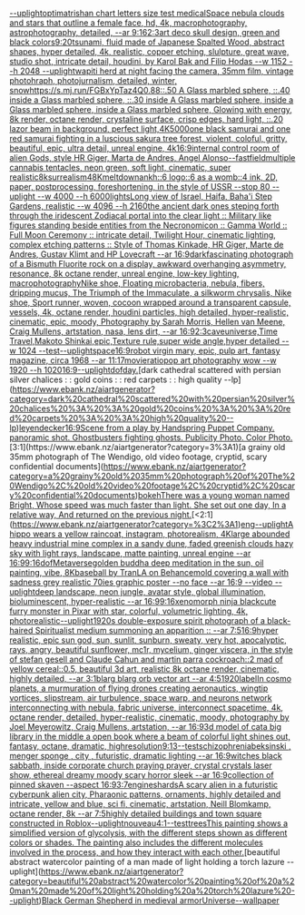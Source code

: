 [--uplight](https://www.ebank.nz/aiartgenerator?category=--uplight)[optimatrishan chart letters size test medical](https://www.ebank.nz/aiartgenerator?category=optimatrishan%20chart%20letters%20size%20test%20medical)[Space nebula clouds and stars that outline a female face, hd, 4k, macrophotography, astrophotography, detailed, --ar 9:16](https://www.ebank.nz/aiartgenerator?category=Space%20nebula%20clouds%20and%20stars%20that%20outline%20a%20female%20face%2C%20hd%2C%204k%2C%20macrophotography%2C%20astrophotography%2C%20detailed%2C%20--ar%209%3A16)[2:3](https://www.ebank.nz/aiartgenerator?category=2%3A3)[art deco skull design, green and black colors](https://www.ebank.nz/aiartgenerator?category=art%20deco%20skull%20design%2C%20green%20and%20black%20colors)[9:20](https://www.ebank.nz/aiartgenerator?category=9%3A20)[tsunami, fluid made of Japanese Spalted Wood, abstract shapes, hyper detailed, 4k, realistic, copper etching, slulpture, great wave, studio shot, intricate detail, houdini, by Karol Bak and Filip Hodas --w 1152 --h 2048 --uplight](https://www.ebank.nz/aiartgenerator?category=tsunami%2C%20fluid%20made%20of%20Japanese%20Spalted%20Wood%2C%20abstract%20shapes%2C%20hyper%20detailed%2C%204k%2C%20realistic%2C%20copper%20etching%2C%20slulpture%2C%20great%20wave%2C%20studio%20shot%2C%20intricate%20detail%2C%20houdini%2C%20by%20Karol%20Bak%20and%20Filip%20Hodas%20--w%201152%20--h%202048%20--uplight)[wapiti herd at night facing the camera, 35mm film, vintage photohraph, photojurnalism, detailed, winter, snow](https://www.ebank.nz/aiartgenerator?category=wapiti%20herd%20at%20night%20facing%20the%20camera%2C%2035mm%20film%2C%20vintage%20photohraph%2C%20photojurnalism%2C%20detailed%2C%20winter%2C%20snow)[<https://s.mj.run/FGBxYpTaz4Q>](https://www.ebank.nz/aiartgenerator?category=%3Chttps%3A//s.mj.run/FGBxYpTaz4Q%3E)[0.88](https://www.ebank.nz/aiartgenerator?category=0.88)[::.50 A Glass marbled sphere, ::.40 inside a Glass marbled sphere, ::.30 inside A Glass marbled sphere, inside a Glass marbled sphere, inside a Glass marbled sphere, Glowing with energy, 8k render, octane render, crystaline surface, crisp edges, hard light, ::.20 lazor beam in background, perfect light,](https://www.ebank.nz/aiartgenerator?category=%3A%3A.50%20A%20Glass%20marbled%20sphere%2C%20%3A%3A.40%20inside%20a%20Glass%20marbled%20sphere%2C%20%3A%3A.30%20inside%20A%20Glass%20marbled%20sphere%2C%20inside%20a%20Glass%20marbled%20sphere%2C%20inside%20a%20Glass%20marbled%20sphere%2C%20Glowing%20with%20energy%2C%208k%20render%2C%20octane%20render%2C%20crystaline%20surface%2C%20crisp%20edges%2C%20hard%20light%2C%20%3A%3A.20%20lazor%20beam%20in%20background%2C%20perfect%20light%2C)[4K](https://www.ebank.nz/aiartgenerator?category=4K)[5000](https://www.ebank.nz/aiartgenerator?category=5000)[one black samurai and one red samurai fighting in a luscious sakura tree forest, violent, coloful, gritty, beautiful, epic, ultra detail, unreal engine, 4k](https://www.ebank.nz/aiartgenerator?category=one%20black%20samurai%20and%20one%20red%20samurai%20fighting%20in%20a%20luscious%20sakura%20tree%20forest%2C%20violent%2C%20coloful%2C%20gritty%2C%20beautiful%2C%20epic%2C%20ultra%20detail%2C%20unreal%20engine%2C%204k)[16:9](https://www.ebank.nz/aiartgenerator?category=16%3A9)[internal control room of alien Gods, style HR Giger, Marta de Andres, Angel Alonso](https://www.ebank.nz/aiartgenerator?category=internal%20control%20room%20of%20alien%20Gods%2C%20style%20HR%20Giger%2C%20Marta%20de%20Andres%2C%20Angel%20Alonso)[--fast](https://www.ebank.nz/aiartgenerator?category=--fast)[field](https://www.ebank.nz/aiartgenerator?category=field)[multiple cannabis tentacles, neon green, soft light, cinematic, super realistic](https://www.ebank.nz/aiartgenerator?category=multiple%20cannabis%20tentacles%2C%20neon%20green%2C%20soft%20light%2C%20cinematic%2C%20super%20realistic)[8k](https://www.ebank.nz/aiartgenerator?category=8k)[surrealism](https://www.ebank.nz/aiartgenerator?category=surrealism)[4](https://www.ebank.nz/aiartgenerator?category=4)[8K](https://www.ebank.nz/aiartgenerator?category=8K)[meltdown](https://www.ebank.nz/aiartgenerator?category=meltdown)[ankh::6 logo::6 as a womb::4 ink, 2D, paper, postprocessing, foreshortening, in the style of USSR --stop 80 --uplight --w 4000 --h 6000](https://www.ebank.nz/aiartgenerator?category=ankh%3A%3A6%20logo%3A%3A6%20as%20a%20womb%3A%3A4%20ink%2C%202D%2C%20paper%2C%20postprocessing%2C%20foreshortening%2C%20in%20the%20style%20of%20USSR%20--stop%2080%20--uplight%20--w%204000%20--h%206000)[lights](https://www.ebank.nz/aiartgenerator?category=lights)[Long view of Israel, Haifa, Baha'i Step Gardens, realistic    --w 4096  --h 2160](https://www.ebank.nz/aiartgenerator?category=Long%20view%20of%20Israel%2C%20Haifa%2C%20Baha%27i%20Step%20Gardens%2C%20realistic%20%20%20%20--w%204096%20%20--h%202160)[the ancient dark ones steping forth through the iridescent Zodiacal portal into the clear light :: Military like figures standing beside entities from the Necronomicon :: Gamma World :: Full Moon Ceremony :: intricate detail, Twilight Hour, cinematic lighting, complex etching patterns :: Style of Thomas Kinkade, HR Giger, Marte de Andres, Gustav Klimt and HP Lovecraft --ar 16:9](https://www.ebank.nz/aiartgenerator?category=the%20ancient%20dark%20ones%20steping%20forth%20through%20the%20iridescent%20Zodiacal%20portal%20into%20the%20clear%20light%20%3A%3A%20Military%20like%20figures%20standing%20beside%20entities%20from%20the%20Necronomicon%20%3A%3A%20Gamma%20World%20%3A%3A%20Full%20Moon%20Ceremony%20%3A%3A%20intricate%20detail%2C%20Twilight%20Hour%2C%20cinematic%20lighting%2C%20complex%20etching%20patterns%20%3A%3A%20Style%20of%20Thomas%20Kinkade%2C%20HR%20Giger%2C%20Marte%20de%20Andres%2C%20Gustav%20Klimt%20and%20HP%20Lovecraft%20--ar%2016%3A9)[dark](https://www.ebank.nz/aiartgenerator?category=dark)[fascinating photograph of a Bismuth Fluorite rock on a display, awkward overhanging asymmetry, resonance, 8k octane render, unreal engine, low-key lighting, macrophotography](https://www.ebank.nz/aiartgenerator?category=fascinating%20photograph%20of%20a%20Bismuth%20Fluorite%20rock%20on%20a%20display%2C%20awkward%20overhanging%20asymmetry%2C%20resonance%2C%208k%20octane%20render%2C%20unreal%20engine%2C%20low-key%20lighting%2C%20macrophotography)[Nike shoe, Floating microbacteria, nebula, fibers, dripping mucus, The Triumph of the Immaculate, a silkworm chrysalis, Nike shoe, Sport runner, woven, cocoon wrapped around a transparent capsule, vessels, 4k, octane render, houdini particles, high detailed, hyper-realistic, cinematic, epic, moody, Photography by Sarah Morris, Hellen van Meene, Craig Mullens, artstation, nasa, lens dirt, --ar 16:9](https://www.ebank.nz/aiartgenerator?category=Nike%20shoe%2C%20Floating%20microbacteria%2C%20nebula%2C%20fibers%2C%20dripping%20mucus%2C%20The%20Triumph%20of%20the%20Immaculate%2C%20a%20silkworm%20chrysalis%2C%20Nike%20shoe%2C%20Sport%20runner%2C%20woven%2C%20cocoon%20wrapped%20around%20a%20transparent%20capsule%2C%20vessels%2C%204k%2C%20octane%20render%2C%20houdini%20particles%2C%20high%20detailed%2C%20hyper-realistic%2C%20cinematic%2C%20epic%2C%20moody%2C%20Photography%20by%20Sarah%20Morris%2C%20Hellen%20van%20Meene%2C%20Craig%20Mullens%2C%20artstation%2C%20nasa%2C%20lens%20dirt%2C%20--ar%2016%3A9)[2:3](https://www.ebank.nz/aiartgenerator?category=2%3A3)[cave](https://www.ebank.nz/aiartgenerator?category=cave)[universe,Time Travel,Makoto Shinkai,epic,Texture rule,super wide angle,hyper detailed --w 1024 --test](https://www.ebank.nz/aiartgenerator?category=universe%2CTime%20Travel%2CMakoto%20Shinkai%2Cepic%2CTexture%20rule%2Csuper%20wide%20angle%2Chyper%20detailed%20--w%201024%20--test)[--uplight](https://www.ebank.nz/aiartgenerator?category=--uplight)[space](https://www.ebank.nz/aiartgenerator?category=space)[16:9](https://www.ebank.nz/aiartgenerator?category=16%3A9)[robot virgin mary, epic, pulp art, fantasy magazine, circa 1968 --ar 11:17](https://www.ebank.nz/aiartgenerator?category=robot%20virgin%20mary%2C%20epic%2C%20pulp%20art%2C%20fantasy%20magazine%2C%20circa%201968%20--ar%2011%3A17)[movie](https://www.ebank.nz/aiartgenerator?category=movie)[ratio](https://www.ebank.nz/aiartgenerator?category=ratio)[pop art photography wow --w 1920 --h 1020](https://www.ebank.nz/aiartgenerator?category=pop%20art%20photography%20wow%20--w%201920%20--h%201020)[16:9](https://www.ebank.nz/aiartgenerator?category=16%3A9)[--uplight](https://www.ebank.nz/aiartgenerator?category=--uplight)[dof](https://www.ebank.nz/aiartgenerator?category=dof)[day.](https://www.ebank.nz/aiartgenerator?category=day.)[dark cathedral scattered with persian silver chalices : : gold coins : : red carpets : : high quality --lp](https://www.ebank.nz/aiartgenerator?category=dark%20cathedral%20scattered%20with%20persian%20silver%20chalices%20%3A%20%3A%20gold%20coins%20%3A%20%3A%20red%20carpets%20%3A%20%3A%20high%20quality%20--lp)[leyendecker](https://www.ebank.nz/aiartgenerator?category=leyendecker)[16:9](https://www.ebank.nz/aiartgenerator?category=16%3A9)[Scene from a play by Handspring Puppet Company. panoramic shot. Ghostbusters fighting ghosts.  Publicity Photo. Color Photo.](https://www.ebank.nz/aiartgenerator?category=Scene%20from%20a%20play%20by%20Handspring%20Puppet%20Company.%20panoramic%20shot.%20Ghostbusters%20fighting%20ghosts.%20%20Publicity%20Photo.%20Color%20Photo.)[3:1](https://www.ebank.nz/aiartgenerator?category=3%3A1)[a grainy old 35mm photograph of The Wendigo, old video footage, cryptid, scary confidential documents](https://www.ebank.nz/aiartgenerator?category=a%20grainy%20old%2035mm%20photograph%20of%20The%20Wendigo%2C%20old%20video%20footage%2C%20cryptid%2C%20scary%20confidential%20documents)[bokeh](https://www.ebank.nz/aiartgenerator?category=bokeh)[There was a young woman named Bright, Whose speed was much faster than light. She set out one day, In a relative way, And returned on the previous night.](https://www.ebank.nz/aiartgenerator?category=There%20was%20a%20young%20woman%20named%20Bright%2C%20Whose%20speed%20was%20much%20faster%20than%20light.%20She%20set%20out%20one%20day%2C%20In%20a%20relative%20way%2C%20And%20returned%20on%20the%20previous%20night.)[<2:1](https://www.ebank.nz/aiartgenerator?category=%3C2%3A1)[eng](https://www.ebank.nz/aiartgenerator?category=eng)[--uplight](https://www.ebank.nz/aiartgenerator?category=--uplight)[A hippo wears a yellow raincoat, instagram, photorealism, 4K](https://www.ebank.nz/aiartgenerator?category=A%20hippo%20wears%20a%20yellow%20raincoat%2C%20instagram%2C%20photorealism%2C%204K)[large abounded heavy industrial mine complex in a sandy dune, faded greenish clouds hazy sky with light rays, landscape, matte painting, unreal engine --ar 16:9](https://www.ebank.nz/aiartgenerator?category=large%20abounded%20heavy%20industrial%20mine%20complex%20in%20a%20sandy%20dune%2C%20faded%20greenish%20clouds%20hazy%20sky%20with%20light%20rays%2C%20landscape%2C%20matte%20painting%2C%20unreal%20engine%20--ar%2016%3A9)[9:16](https://www.ebank.nz/aiartgenerator?category=9%3A16)[dof](https://www.ebank.nz/aiartgenerator?category=dof)[Metaverse](https://www.ebank.nz/aiartgenerator?category=Metaverse)[golden buddha deep meditation in the sun, oil painting, vibe, 8K](https://www.ebank.nz/aiartgenerator?category=golden%20buddha%20deep%20meditation%20in%20the%20sun%2C%20oil%20painting%2C%20vibe%2C%208K)[baseball by TranLA on Behance](https://www.ebank.nz/aiartgenerator?category=baseball%20by%20TranLA%20on%20Behance)[mold covering a wall with sadness grey realistic 70ies  graphic poster --no face --ar 16:9 --video --uplight](https://www.ebank.nz/aiartgenerator?category=mold%20covering%20a%20wall%20with%20sadness%20grey%20realistic%2070ies%20%20graphic%20poster%20--no%20face%20--ar%2016%3A9%20--video%20--uplight)[deep landscape, neon jungle, avatar style, global illumination, bioluminescent, hyper-realistic --ar 16:9](https://www.ebank.nz/aiartgenerator?category=deep%20landscape%2C%20neon%20jungle%2C%20avatar%20style%2C%20global%20illumination%2C%20bioluminescent%2C%20hyper-realistic%20--ar%2016%3A9)[9:16](https://www.ebank.nz/aiartgenerator?category=9%3A16)[xenomorph ninja black](https://www.ebank.nz/aiartgenerator?category=xenomorph%20ninja%20black)[cute furry monster in Pixar with star, colorful, volumetric lighting, 4k, photorealistic](https://www.ebank.nz/aiartgenerator?category=cute%20furry%20monster%20in%20Pixar%20with%20star%2C%20colorful%2C%20volumetric%20lighting%2C%204k%2C%20photorealistic)[--uplight](https://www.ebank.nz/aiartgenerator?category=--uplight)[1920s double-exposure spirit photograph of a black-haired Spiritualist medium summoning an apparition :: --ar 7:5](https://www.ebank.nz/aiartgenerator?category=1920s%20double-exposure%20spirit%20photograph%20of%20a%20black-haired%20Spiritualist%20medium%20summoning%20an%20apparition%20%3A%3A%20--ar%207%3A5)[16:9](https://www.ebank.nz/aiartgenerator?category=16%3A9)[hyper realistic, epic sun god, sun, sunlit, sunburn, sweaty, very hot, apocalyptic, rays, angry, beautiful sunflower, mc1r, mycelium, ginger viscera, in the style of stefan gesell and Claude Cahun and martin parr](https://www.ebank.nz/aiartgenerator?category=hyper%20realistic%2C%20epic%20sun%20god%2C%20sun%2C%20sunlit%2C%20sunburn%2C%20sweaty%2C%20very%20hot%2C%20apocalyptic%2C%20rays%2C%20angry%2C%20beautiful%20sunflower%2C%20mc1r%2C%20mycelium%2C%20ginger%20viscera%2C%20in%20the%20style%20of%20stefan%20gesell%20and%20Claude%20Cahun%20and%20martin%20parr)[a cockroach::2 mad of yellow cereal::0.5, beautiful 3d art, realistic 8k octane render, cinematic, highly detailed, --ar 3:1](https://www.ebank.nz/aiartgenerator?category=a%20cockroach%3A%3A2%20mad%20of%20yellow%20cereal%3A%3A0.5%2C%20beautiful%203d%20art%2C%20realistic%208k%20octane%20render%2C%20cinematic%2C%20highly%20detailed%2C%20--ar%203%3A1)[blarg blarg orb vector art --ar 4:5](https://www.ebank.nz/aiartgenerator?category=blarg%20blarg%20orb%20vector%20art%20--ar%204%3A5)[1920](https://www.ebank.nz/aiartgenerator?category=1920)[label](https://www.ebank.nz/aiartgenerator?category=label)[In cosmo planets, a murmuration of flying drones creating aeronautics, wingtip vortices, slipstream, air turbulence, space warp, and neurons network interconnecting with nebula, fabric universe, interconnect spacetime, 4k, octane render, detailed, hyper-realistic, cinematic, moody, photography by Joel Meyerowitz, Craig Mullens, artstation, --ar 16:9](https://www.ebank.nz/aiartgenerator?category=In%20cosmo%20planets%2C%20a%20murmuration%20of%20flying%20drones%20creating%20aeronautics%2C%20wingtip%20vortices%2C%20slipstream%2C%20air%20turbulence%2C%20space%20warp%2C%20and%20neurons%20network%20interconnecting%20with%20nebula%2C%20fabric%20universe%2C%20interconnect%20spacetime%2C%204k%2C%20octane%20render%2C%20detailed%2C%20hyper-realistic%2C%20cinematic%2C%20moody%2C%20photography%20by%20Joel%20Meyerowitz%2C%20Craig%20Mullens%2C%20artstation%2C%20--ar%2016%3A9)[3d model of cat](https://www.ebank.nz/aiartgenerator?category=3d%20model%20of%20cat)[a big library in the middle a open book where a beam of colorful light shines out, fantasy, octane, dramatic, highresolution](https://www.ebank.nz/aiartgenerator?category=a%20big%20library%20in%20the%20middle%20a%20open%20book%20where%20a%20beam%20of%20colorful%20light%20shines%20out%2C%20fantasy%2C%20octane%2C%20dramatic%2C%20highresolution)[9:13](https://www.ebank.nz/aiartgenerator?category=9%3A13)[--test](https://www.ebank.nz/aiartgenerator?category=--test)[schizophrenia](https://www.ebank.nz/aiartgenerator?category=schizophrenia)[beksinski , menger sponge , city , futuristic, dramatic lighting --ar 16:9](https://www.ebank.nz/aiartgenerator?category=beksinski%20%2C%20menger%20sponge%20%2C%20city%20%2C%20futuristic%2C%20dramatic%20lighting%20--ar%2016%3A9)[witches black sabbath, inside corporate church praying prayer, crystal crystals laser show, ethereal dreamy moody scary horror sleek --ar 16:9](https://www.ebank.nz/aiartgenerator?category=witches%20black%20sabbath%2C%20inside%20corporate%20church%20praying%20prayer%2C%20crystal%20crystals%20laser%20show%2C%20ethereal%20dreamy%20moody%20scary%20horror%20sleek%20--ar%2016%3A9)[collection of pinned skaven --aspect 16:9](https://www.ebank.nz/aiartgenerator?category=collection%20of%20pinned%20skaven%20--aspect%2016%3A9)[3:7](https://www.ebank.nz/aiartgenerator?category=3%3A7)[engine](https://www.ebank.nz/aiartgenerator?category=engine)[shards](https://www.ebank.nz/aiartgenerator?category=shards)[A scary alien in a futuristic cyberpunk alien city, Pharaonic patterns, ornaments, highly detailed and intricate, yellow and blue, sci fi, cinematic, artstation, Neill Blomkamp, octane render, 8k --ar 7:5](https://www.ebank.nz/aiartgenerator?category=A%20scary%20alien%20in%20a%20futuristic%20cyberpunk%20alien%20city%2C%20Pharaonic%20patterns%2C%20ornaments%2C%20highly%20detailed%20and%20intricate%2C%20yellow%20and%20blue%2C%20sci%20fi%2C%20cinematic%2C%20artstation%2C%20Neill%20Blomkamp%2C%20octane%20render%2C%208k%20--ar%207%3A5)[highly detailed buildings and town square constructed in Roblox](https://www.ebank.nz/aiartgenerator?category=highly%20detailed%20buildings%20and%20town%20square%20constructed%20in%20Roblox)[--uplight](https://www.ebank.nz/aiartgenerator?category=--uplight)[nouveau](https://www.ebank.nz/aiartgenerator?category=nouveau)[4:1](https://www.ebank.nz/aiartgenerator?category=4%3A1)[--test](https://www.ebank.nz/aiartgenerator?category=--test)[trees](https://www.ebank.nz/aiartgenerator?category=trees)[This painting shows a simplified version of glycolysis, with the different steps shown as different colors or shades. The painting also includes the different molecules involved in the process, and how they interact with each other.](https://www.ebank.nz/aiartgenerator?category=This%20painting%20shows%20a%20simplified%20version%20of%20glycolysis%2C%20with%20the%20different%20steps%20shown%20as%20different%20colors%20or%20shades.%20The%20painting%20also%20includes%20the%20different%20molecules%20involved%20in%20the%20process%2C%20and%20how%20they%20interact%20with%20each%20other.)[beautiful abstract watercolor painting of a man made of light holding a torch lazure --uplight](https://www.ebank.nz/aiartgenerator?category=beautiful%20abstract%20watercolor%20painting%20of%20a%20man%20made%20of%20light%20holding%20a%20torch%20lazure%20--uplight)[Black German Shepherd in medieval armor](https://www.ebank.nz/aiartgenerator?category=Black%20German%20Shepherd%20in%20medieval%20armor)[Universe](https://www.ebank.nz/aiartgenerator?category=Universe)[--wallpaper](https://www.ebank.nz/aiartgenerator?category=--wallpaper)
